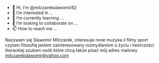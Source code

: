 - 👋 Hi, I’m @milczarekslawomir82
- 👀 I’m interested in ...
- 🌱 I’m currently learning ...
- 💞️ I’m looking to collaborate on ...
- 📫 How to reach me ...

<!---
milczarekslawomir82/milczarekslawomir82 is a ✨ special ✨ repository because its `README.md` (this file) appears on your GitHub profile.
You can click the Preview link to take a look at your changes.
--->
Nazywam się Slawomir Milczarek,
interesuje mnie muzyka ii filmy sport czytam filozofię jestem zainteresowany rozmyślaniem o życiu i twórczości literackiej 
szukam osób które chcą także pisać
mój adres mailowy
milczarekslawomir@yahoo.com
